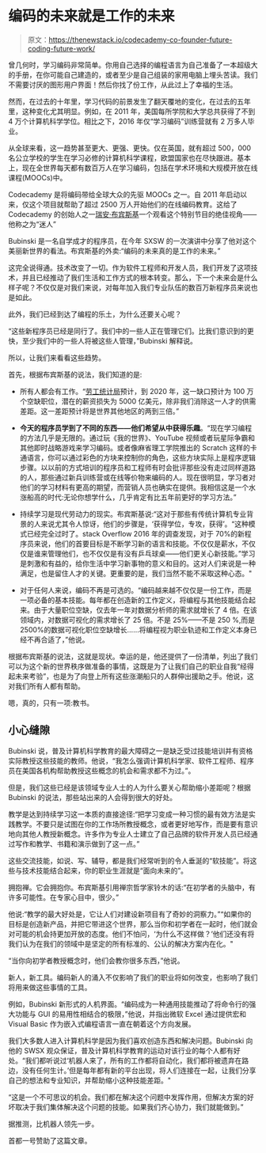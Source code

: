 # 编码的未来就是工作的未来

> 原文：<https://thenewstack.io/codecademy-co-founder-future-coding-future-work/>

曾几何时，学习编码非常简单。你用自己选择的编程语言为自己准备了一本超级大的手册，在你可能自己建造的，或者至少是自己组装的家用电脑上埋头苦读。我们不需要讨厌的图形用户界面！然后你找了份工作，从此过上了幸福的生活。

然而，在过去的十年里，学习代码的前景发生了翻天覆地的变化，在过去的五年里，这种变化尤其明显。例如，在 2011 年，美国每所学院和大学总共获得了不到 4 万个计算机科学学位。相比之下，2016 年仅“学习编码”训练营就有 2 万多人毕业。

从全球来看，这一趋势甚至更大、更强、更快。仅在英国，就有超过 500，000 名公立学校的学生在学习必修的计算机科学课程，欧盟国家也在尽快跟进。基本上，现在全世界每天都有数百万人在学习编码，包括在学术环境和大规模开放在线课程(MOOCs)中。

Codecademy 是将编码带给全球大众的先驱 MOOCs 之一。自 2011 年启动以来，仅这个项目就帮助了超过 2500 万人开始他们的在线编码教育。这给了 Codecademy 的创始人之一[瑞安·布宾斯基](https://twitter.com/ryanbubinski)一个观看这个特别节目的绝佳视角——他称之为“迷人”

Bubinski 是一名自学成才的程序员，在今年 SXSW 的一次演讲中分享了他对这个美丽新世界的看法。布宾斯基的外卖:“编码的未来真的是工作的未来。”

这完全说得通。技术改变了一切。作为软件工程师和开发人员，我们开发了这项技术，并且已经推动了我们生活和工作方式的根本转变。那么，下一个未来会是什么样子呢？不仅仅是对我们来说，对每年加入我们专业队伍的数百万新程序员来说也是如此。

此外，我们已经到达了编程的乐土，为什么还要关心呢？

“这些新程序员已经是同行了。我们中的一些人正在管理它们。比我们意识到的更快，至少我们中的一些人将被这些人管理，”Bubinski 解释说。

所以，让我们来看看这些趋势。

首先，根据布宾斯基的说法，我们知道的是:

*   所有人都会有工作。“[劳工统计局](http://www.bls.gov/ooh/computer-and-information-technology/computer-and-information-research-scientists.htm)预计，到 2020 年，这一缺口预计为 100 万个空缺职位，潜在的薪资损失为 5000 亿美元，除非我们消除这一人才的供需差距。这一差距预计将是世界其他地区的两到三倍。”

*   **今天的程序员学到了不同的东西——他们希望从中获得乐趣**。“现在学习编程的方法几乎是无限的。通过玩《我的世界》、YouTube 视频或者玩星际争霸和其他即时战略游戏来学习编码。或者像麻省理工学院推出的 Scratch 这样的卡通语言，你可以通过彩色的方块来控制你的角色，这些方块实际上是程序逻辑步骤。以以前的方式培训的程序员和工程师有时会批评那些没有走过同样道路的人，那些通过新兵训练营或在线等价物来编码的人。现在很明显，学习者对他们的学习材料有更高的期望，而营销人员也确实在提供。我相信这是一个水涨船高的时代:无论你想学什么，几乎肯定有比五年前更好的学习方法。”

*   持续学习是现代劳动力的现实。布宾斯基说:“这对于那些有传统计算机专业背景的人来说尤其令人惊讶，他们的步骤是，‘获得学位，专攻，获得’。“这种模式已经完全过时了。stack Overflow 2016 年的调查发现，对于 70%的新程序员来说，他们的首要目标是不断学习新的语言和技能。不仅仅是薪水，不仅仅是谁来管理他们，也不仅仅是有没有乒乓球桌——他们更关心新技能。”学习是刺激和有益的，给你生活中学习新事物的意义和目的。这对人们来说是一种满足，也是留住人才的关键。更重要的是，我们当然不能不采取这种心态。"
*   对于任何人来说，编码不再是可选的。“编码越来越不仅仅是一份工作，而是一项必备的基本技能。每年都在创造新的工作定义，将编程与其他技能结合起来。由于大量职位空缺，仅去年一年对数据分析师的需求就增长了 4 倍。在该领域内，对数据可视化的需求增长了 25 倍。不是 25%——不是 250 %,而是 2500%的数据可视化职位空缺增长……将编程视为职业轨迹和工作定义本身已经不再合适了，”他说。

根据布宾斯基的说法，这就是现状。幸运的是，他还提供了一份清单，列出了我们可以为这个新的世界秩序做准备的事情，这既是为了让我们自己的职业自我“经得起未来考验”，也是为了向登上所有这些涨潮船只的人群伸出援助之手。他说，这对我们所有人都有帮助。

嗯，真的，只有一项:教书。

## 小心缝隙

Bubinski 说，普及计算机科学教育的最大障碍之一是缺乏受过技能培训并有资格实际教授这些技能的教师。他说，“我怎么强调计算机科学家、软件工程师、程序员在美国各机构帮助教授这些概念的机会和需求都不为过。”。

但是，我们这些已经是该领域专业人士的人为什么要关心帮助缩小差距呢？根据 Bubinski 的说法，那些站出来的人会得到很大的好处。

教学是达到持续学习这一本质的直接途径:“把学习变成一种习惯的最有效方法是实践教学。不要只是试图在你的工作场所教授概念，或者更好地写作，而是要有意识地向其他人教授新概念。许多作为专业人士建立了自己品牌的软件开发人员已经通过写作和教学、书籍和演示做到了这一点。”

这些交流技能，如说、写、辅导，都是我们经常听到的令人垂涎的“软技能”。将这些与技术技能结合起来，你的职业生涯就是“面向未来的”。

拥抱禅。它会拥抱你。布宾斯基引用禅宗哲学家铃木的话:“在初学者的头脑中，有许多可能性。在专家心目中，很少。”

他说:“教学的最大好处是，它让人们对建设新项目有了奇妙的洞察力。”“如果你的目标是创造新产品，并把它带进这个世界，那么当你和初学者在一起时，他们就会对可能的机会持更加开放的态度。他们不怕问，‘为什么不这样做？’他们还没有将我们认为在我们的领域中是坚定的所有标准的、公认的解决方案内在化。"

“当你向初学者教授概念时，他们会教你很多东西，”他说。

新人，新工具。编码新人的涌入不仅影响了我们的职业将如何改变，也影响了我们将用来做这些事情的工具。

例如，Bubinski 新形式的人机界面。“编码成为一种通用技能推动了将命令行的强大功能与 GUI 的易用性相结合的极限，”他说，并指出微软 Excel 通过提供宏和 Visual Basic 作为嵌入式编程语言一直在朝着这个方向发展。

我们大多数人进入计算机科学是因为我们喜欢创造东西和解决问题。Bubinski 向他的 SWSX 观众保证，普及计算机科学教育的运动对该行业的每个人都有好处。“我们都听说过‘机器人来了，所有的工作都将自动化，我们都将被遗弃在路边，没有任何生计。’但是每年都有新的平台出现，将人们连接在一起，让我们分享自己的想法和专业知识，并帮助缩小这种技能差距。"

“这是一个不可思议的机会。我们都在解决这个问题中发挥作用，但解决方案的好坏取决于我们集体解决这个问题的技能。如果我们齐心协力，我们就能做到。”

据推测，比机器人领先一步。

首都一号赞助了这篇文章。

<svg xmlns:xlink="http://www.w3.org/1999/xlink" viewBox="0 0 68 31" version="1.1"><title>Group</title> <desc>Created with Sketch.</desc></svg>